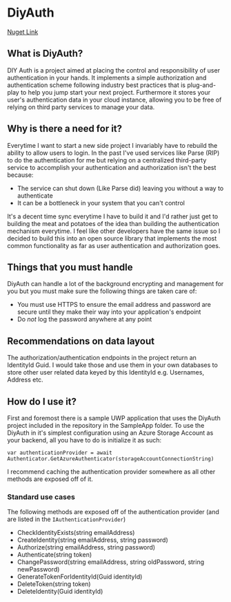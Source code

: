 # DiyAuth

[Nuget Link](https://www.nuget.org/packages/DiyAuth/)

## What is DiyAuth?
DIY Auth is a project aimed at placing the control and responsibility of user authentication in your hands. It implements a simple authorization and authentication scheme following industry best practices that is plug-and-play to help you jump start your next project. Furthermore it stores your user's authentication data in your cloud instance, allowing you to be free of relying on third party services to manage your data.

## Why is there a need for it?
Everytime I want to start a new side project I invariably have to rebuild the ability to allow users to login. In the past I've used services like Parse (RIP) to do the authentication for me but relying on a centralized third-party service to accomplish your authentication and authorization isn't the best because:

- The service can shut down (Like Parse did) leaving you without a way to authenticate
- It can be a bottleneck in your system that you can't control

It's a decent time sync everytime I have to build it and I'd rather just get to building the meat and potatoes of the idea than building the authentication mechanism everytime. I feel like other developers have the same issue so I decided to build this into an open source library that implements the most common functionality as far as user authentication and authorization goes. 

## Things that you must handle
DiyAuth can handle a lot of the background encrypting and management for you but you must make sure the following things are taken care of:
- You must use HTTPS to ensure the email address and password are secure until they make their way into your application's endpoint
- Do *not* log the password anywhere at any point 

## Recommendations on data layout
The authorization/authentication endpoints in the project return an IdentityId Guid. I would take those and use them in your own databases to store other user related data keyed by this IdentityId e.g. Usernames, Address etc. 

## How do I use it?
First and foremost there is a sample UWP application that uses the DiyAuth project included in the repository in the SampleApp folder.
To use the DiyAuth in it's simplest configuration using an Azure Storage Account as your backend, all you have to do is initialize it as such:
```
var authenticationProvider = await Authenticator.GetAzureAuthenticator(storageAccountConnectionString)
```
I recommend caching the authentication provider somewhere as all other methods are exposed off of it. 

### Standard use cases
The following methods are exposed off of the authentication provider (and are listed in the `IAuthenticationProvider`)
- CheckIdentityExists(string emailAddress)
- CreateIdentity(string emailAddress, string password)
- Authorize(string emailAddress, string password)
- Authenticate(string token)
- ChangePassword(string emailAddress, string oldPassword, string newPassword)
- GenerateTokenForIdentityId(Guid identityId)
- DeleteToken(string token)
- DeleteIdentity(Guid identityId)
